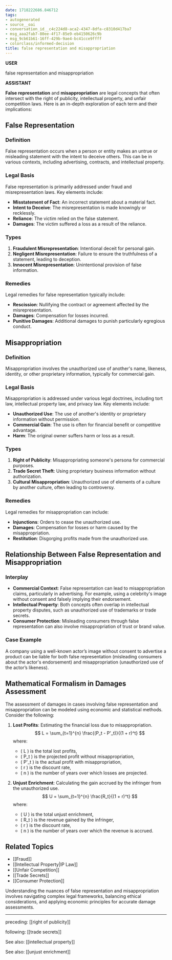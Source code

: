 ```yaml
---
date: 1718222686.846712
tags:
- autogenerated
- source__oai
- conversation_id__c4c224d8-aca2-4347-8dfa-c8310d417ba7
- msg_aaa2fab7-80ee-4f17-85e9-eb4150626c9b
- msg_9cb61b61-16ff-429b-9ae4-bc41cce9ffff
- colorclass/informed-decision
title: false representation and misappropriation
---
```


**USER**

false representation and misappropriation


**ASSISTANT**

**False representation** and **misappropriation** are legal concepts that often intersect with the right of publicity, intellectual property, and unfair competition laws. Here is an in-depth exploration of each term and their implications:

## False Representation

### Definition
False representation occurs when a person or entity makes an untrue or misleading statement with the intent to deceive others. This can be in various contexts, including advertising, contracts, and intellectual property.

### Legal Basis
False representation is primarily addressed under fraud and misrepresentation laws. Key elements include:
- **Misstatement of Fact**: An incorrect statement about a material fact.
- **Intent to Deceive**: The misrepresentation is made knowingly or recklessly.
- **Reliance**: The victim relied on the false statement.
- **Damages**: The victim suffered a loss as a result of the reliance.

### Types
1. **Fraudulent Misrepresentation**: Intentional deceit for personal gain.
2. **Negligent Misrepresentation**: Failure to ensure the truthfulness of a statement, leading to deception.
3. **Innocent Misrepresentation**: Unintentional provision of false information.

### Remedies
Legal remedies for false representation typically include:
- **Rescission**: Nullifying the contract or agreement affected by the misrepresentation.
- **Damages**: Compensation for losses incurred.
- **Punitive Damages**: Additional damages to punish particularly egregious conduct.

## Misappropriation

### Definition
Misappropriation involves the unauthorized use of another's name, likeness, identity, or other proprietary information, typically for commercial gain.

### Legal Basis
Misappropriation is addressed under various legal doctrines, including tort law, intellectual property law, and privacy law. Key elements include:
- **Unauthorized Use**: The use of another's identity or proprietary information without permission.
- **Commercial Gain**: The use is often for financial benefit or competitive advantage.
- **Harm**: The original owner suffers harm or loss as a result.

### Types
1. **Right of Publicity**: Misappropriating someone's persona for commercial purposes.
2. **Trade Secret Theft**: Using proprietary business information without authorization.
3. **Cultural Misappropriation**: Unauthorized use of elements of a culture by another culture, often leading to controversy.

### Remedies
Legal remedies for misappropriation can include:
- **Injunctions**: Orders to cease the unauthorized use.
- **Damages**: Compensation for losses or harm caused by the misappropriation.
- **Restitution**: Disgorging profits made from the unauthorized use.

## Relationship Between False Representation and Misappropriation

### Interplay
- **Commercial Context**: False representation can lead to misappropriation claims, particularly in advertising. For example, using a celebrity's image without consent and falsely implying their endorsement.
- **Intellectual Property**: Both concepts often overlap in intellectual property disputes, such as unauthorized use of trademarks or trade secrets.
- **Consumer Protection**: Misleading consumers through false representation can also involve misappropriation of trust or brand value.

### Case Example
A company using a well-known actor’s image without consent to advertise a product can be liable for both false representation (misleading consumers about the actor's endorsement) and misappropriation (unauthorized use of the actor’s likeness).

## Mathematical Formalism in Damages Assessment

The assessment of damages in cases involving false representation and misappropriation can be modeled using economic and statistical methods. Consider the following:

1. **Lost Profits**: Estimating the financial loss due to misappropriation.
   $$
   L = \sum_{t=1}^{n} \frac{(P_t - P'_t)}{(1 + r)^t}
   $$
   where:
   - \( L \) is the total lost profits,
   - \( P_t \) is the projected profit without misappropriation,
   - \( P'_t \) is the actual profit with misappropriation,
   - \( r \) is the discount rate,
   - \( n \) is the number of years over which losses are projected.

2. **Unjust Enrichment**: Calculating the gain accrued by the infringer from the unauthorized use.
   $$
   U = \sum_{t=1}^{n} \frac{R_t}{(1 + r)^t}
   $$
   where:
   - \( U \) is the total unjust enrichment,
   - \( R_t \) is the revenue gained by the infringer,
   - \( r \) is the discount rate,
   - \( n \) is the number of years over which the revenue is accrued.

## Related Topics

- [[Fraud]]
- [[Intellectual Property|IP Law]]
- [[Unfair Competition]]
- [[Trade Secrets]]
- [[Consumer Protection]]

Understanding the nuances of false representation and misappropriation involves navigating complex legal frameworks, balancing ethical considerations, and applying economic principles for accurate damage assessments.


---

preceding: [[right of publicity]]  


following: [[trade secrets]]

See also: [[intellectual property]]


See also: [[unjust enrichment]]